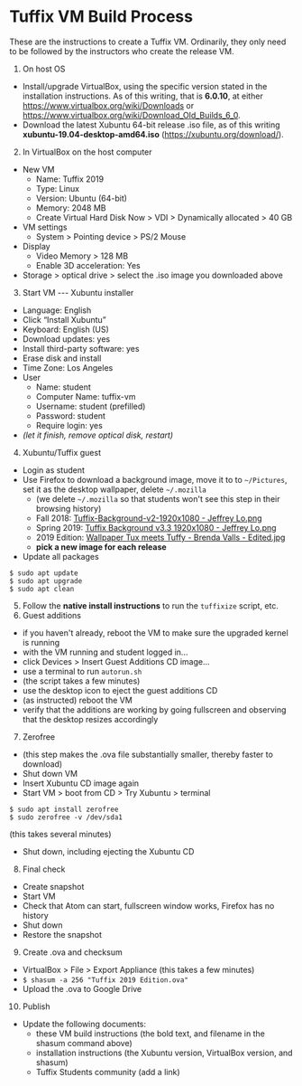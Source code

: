 
# Tuffix VM Build Process

These are the instructions to create a Tuffix VM. Ordinarily, they only need to be followed by the instructors who create the release VM.

1. On host OS
  - Install/upgrade VirtualBox, using the specific version stated in the installation instructions. As of this writing, that is **6.0.10**, at either https://www.virtualbox.org/wiki/Downloads or https://www.virtualbox.org/wiki/Download_Old_Builds_6_0.
  - Download the latest Xubuntu 64-bit release .iso file, as of this writing **xubuntu-19.04-desktop-amd64.iso** (https://xubuntu.org/download/).
2. In VirtualBox on the host computer
  - New VM
    - Name: Tuffix 2019
    - Type: Linux
    - Version: Ubuntu (64-bit)
    - Memory: 2048 MB
    - Create Virtual Hard Disk Now > VDI > Dynamically allocated > 40 GB
  - VM settings
    - System > Pointing device > PS/2 Mouse
  - Display
    - Video Memory > 128 MB
    - Enable 3D acceleration: Yes
  - Storage > optical drive > select the .iso image you downloaded above
3. Start VM --- Xubuntu installer
  - Language: English
  - Click “Install Xubuntu”
  - Keyboard: English (US)
  - Download updates: yes
  - Install third-party software: yes
  - Erase disk and install
  - Time Zone: Los Angeles
  - User
    - Name: student
    - Computer Name: tuffix-vm
    - Username: student (prefilled)
    - Password: student
    - Require login: yes
  - *(let it finish, remove optical disk, restart)*
4. Xubuntu/Tuffix guest
  - Login as student
  - Use Firefox to download a background image, move it to to `~/Pictures`, set it as the desktop wallpaper, delete `~/.mozilla`
    - (we delete `~/.mozilla` so that students won't see this step in their browsing history)
    - Fall 2018: [Tuffix-Background-v2-1920x1080 - Jeffrey Lo.png](https://drive.google.com/open?id=1QFt8kOPKjpd18fjnDWEVCxVmi4512xNy)
    - Spring 2019: [Tuffix Background v3.3 1920x1080 - Jeffrey Lo.png](https://drive.google.com/open?id=16aBkkGTcgG40m4ayiuGNYbLM5BmDVjEC)
    - 2019 Edition: [Wallpaper Tux meets Tuffy - Brenda Valls - Edited.jpg](https://drive.google.com/open?id=1xKmzS8ilw-c1jdHSIQhd4j1mi36blIBC)
    - **pick a new image for each release**
  - Update all packages
  ```
  $ sudo apt update
  $ sudo apt upgrade
  $ sudo apt clean
  ```
5. Follow the **native install instructions** to run the `tuffixize` script, etc.
6. Guest additions
  - if you haven't already, reboot the VM to make sure the upgraded kernel is running
  - with the VM running and student logged in...
  - click Devices > Insert Guest Additions CD image...
  - use a terminal to run `autorun.sh`
  - (the script takes a few minutes)
  - use the desktop icon to eject the guest additions CD
  - (as instructed) reboot the VM
  - verify that the additions are working by going fullscreen and observing
    that the desktop resizes accordingly
7. Zerofree
  - (this step makes the .ova file substantially smaller, thereby faster to download)
  - Shut down VM
  - Insert Xubuntu CD image again
  - Start VM > boot from CD > Try Xubuntu > terminal
  ```
  $ sudo apt install zerofree
  $ sudo zerofree -v /dev/sda1
  ```
  (this takes several minutes)
  - Shut down, including ejecting the Xubuntu CD
8. Final check
  - Create snapshot
  - Start VM
  - Check that Atom can start, fullscreen window works, Firefox has no history
  - Shut down
  - Restore the snapshot
9. Create .ova and checksum
  - VirtualBox > File > Export Appliance
    (this takes a few minutes)
  - `$ shasum -a 256 "Tuffix 2019 Edition.ova"`
  - Upload the .ova to Google Drive
10. Publish
  - Update the following documents:
    - these VM build instructions (the bold text, and filename in the shasum command above)
    - installation instructions (the Xubuntu version, VirtualBox version, and shasum)
    - Tuffix Students community (add a link)
